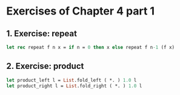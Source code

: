 # Exercises of Chapter 4 part 1
## 1. Exercise: repeat
```Ocaml
let rec repeat f n x = if n = 0 then x else repeat f n-1 (f x)
```
## 2. Exercise: product
```Ocaml
let product_left l = List.fold_left ( *. ) 1.0 l
let product_right l = List.fold_right ( *. ) 1.0 l
```
